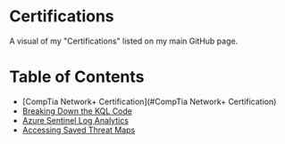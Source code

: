 # Certifications
A visual of my "Certifications" listed on my main GitHub page.

# Table of Contents

- [CompTia Network+ Certification](#CompTia Network+ Certification)
- [Breaking Down the KQL Code](#Breaking-Down-the-KQL-Code)
- [Azure Sentinel Log Analytics](#Azure-Sentinel-Log-Analytics)
- [Accessing Saved Threat Maps](#Accessing-Saved-Threat-Maps)

